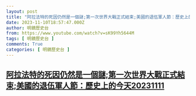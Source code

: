 ```yaml
---
layout: post
title: "阿拉法特的死因仍然是一個謎;第一次世界大戰正式結束;美國的退伍軍人節：歷史上的今天20231111"
date: 2023-11-10T18:57:47.000Z
author: 明鏡歷史台
from: https://www.youtube.com/watch?v=sK99Yh5644M
tags: [ 明鏡歷史台 ]
comments: True
categories: [ 明鏡歷史台 ]
---
```

<!--1699642667000-->
[阿拉法特的死因仍然是一個謎;第一次世界大戰正式結束;美國的退伍軍人節：歷史上的今天20231111](https://www.youtube.com/watch?v=sK99Yh5644M)
------

<div>

</div>
